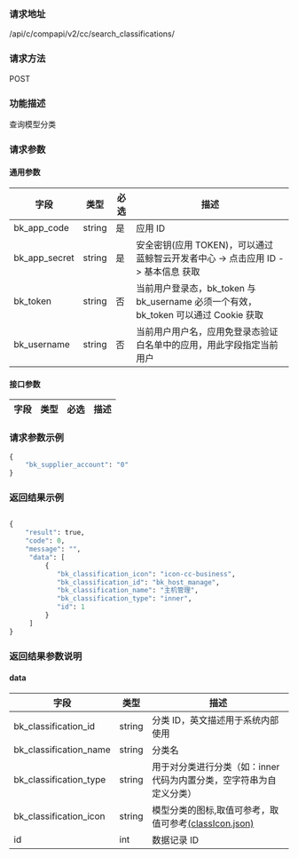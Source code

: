 
### 请求地址

/api/c/compapi/v2/cc/search_classifications/



### 请求方法

POST


### 功能描述

查询模型分类

### 请求参数


#### 通用参数

| 字段 | 类型 | 必选 |  描述 |
|-----------|------------|--------|------------|
| bk_app_code  |  string    | 是 | 应用 ID     |
| bk_app_secret|  string    | 是 | 安全密钥(应用 TOKEN)，可以通过 蓝鲸智云开发者中心 -&gt; 点击应用 ID -&gt; 基本信息 获取 |
| bk_token     |  string    | 否 | 当前用户登录态，bk_token 与 bk_username 必须一个有效，bk_token 可以通过 Cookie 获取 |
| bk_username  |  string    | 否 | 当前用户用户名，应用免登录态验证白名单中的应用，用此字段指定当前用户 |

#### 接口参数

| 字段                 |  类型      | 必选	   |  描述                 |
|----------------------|------------|--------|-----------------------|

### 请求参数示例

``` python
{
    "bk_supplier_account": "0"
}
```

### 返回结果示例

```python

{
    "result": true,
    "code": 0,
    "message": "",
     "data": [
         {
            "bk_classification_icon": "icon-cc-business",
            "bk_classification_id": "bk_host_manage",
            "bk_classification_name": "主机管理",
            "bk_classification_type": "inner",
            "id": 1
         }
     ]
}
```

### 返回结果参数说明

#### data

| 字段                   | 类型     | 描述                                                                                          |
|------------------------|----------|-----------------------------------------------------------------------------------------------|
| bk_classification_id   | string   | 分类 ID，英文描述用于系统内部使用                                                              |
| bk_classification_name | string   | 分类名                                                                                        |
| bk_classification_type | string   | 用于对分类进行分类（如：inner 代码为内置分类，空字符串为自定义分类）                           |
| bk_classification_icon | string   | 模型分类的图标,取值可参考，取值可参考[(classIcon.json)](resource_define/classIcon.json) |
| id                     | int      | 数据记录 ID                                                                                    |